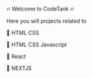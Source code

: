 🔥 Welcome to CodeTank 🔥

Here you will projects related to 

📃 HTML CSS

📃 HTML CSS Javascript

📃 React

📃 NEXTJS



